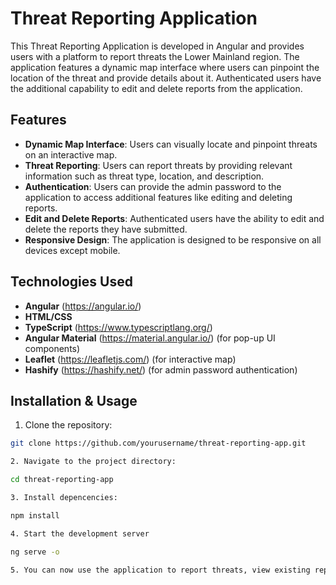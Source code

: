 # Threat Reporting Application

This Threat Reporting Application is developed in Angular and provides users with a platform to report threats the Lower Mainland region. The application features a dynamic map interface where users can pinpoint the location of the threat and provide details about it. Authenticated users have the additional capability to edit and delete reports from the application.

## Features

- **Dynamic Map Interface**: Users can visually locate and pinpoint threats on an interactive map.
- **Threat Reporting**: Users can report threats by providing relevant information such as threat type, location, and description.
- **Authentication**: Users can provide the admin password to the application to access additional features like editing and deleting reports.
- **Edit and Delete Reports**: Authenticated users have the ability to edit and delete the reports they have submitted.
- **Responsive Design**: The application is designed to be responsive on all devices except mobile.

## Technologies Used

- **Angular** (https://angular.io/)
- **HTML/CSS**
- **TypeScript** (https://www.typescriptlang.org/)
- **Angular Material** (https://material.angular.io/) (for pop-up UI components)
- **Leaflet** (https://leafletjs.com/) (for interactive map)
- **Hashify** (https://hashify.net/) (for admin password authentication)

## Installation & Usage

1. Clone the repository:

```bash
git clone https://github.com/yourusername/threat-reporting-app.git

2. Navigate to the project directory:

cd threat-reporting-app

3. Install depencencies:

npm install

4. Start the development server

ng serve -o

5. You can now use the application to report threats, view existing reports, and perform other actions based on your authentication status. (As this application is just a hypothetical application the admin password is: BaggyJeans)
